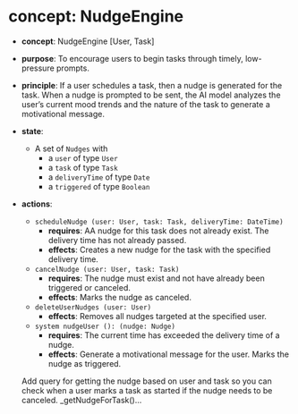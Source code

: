 # concept: NudgeEngine

* **concept**: NudgeEngine \[User, Task]
* **purpose**: To encourage users to begin tasks through timely, low-pressure prompts.
* **principle**: If a user schedules a task, then a nudge is generated for the task. When a nudge is prompted to be sent, the AI model analyzes the user’s current mood trends and the nature of the task to generate a motivational message.
* **state**:
  * A set of `Nudges` with
    * a `user` of type `User`
    * a `task` of type `Task`
    * a `deliveryTime` of type `Date`
    * a `triggered` of type `Boolean`
* **actions**:
  * `scheduleNudge (user: User, task: Task, deliveryTime: DateTime)`
    * **requires**: AA nudge for this task does not already exist. The delivery time has not already passed.
    * **effects**: Creates a new nudge for the task with the specified delivery time.
  * `cancelNudge (user: User, task: Task)`
    * **requires**: The nudge must exist and not have already been triggered or canceled.
    * **effects**: Marks the nudge as canceled.
  * `deleteUserNudges (user: User)`
    * **effects**: Removes all nudges targeted at the specified user.
  * `system nudgeUser (): (nudge: Nudge)`
    * **requires**: The current time has exceeded the delivery time of a nudge.
    * **effects**: Generate a motivational message for the user. Marks the nudge as triggered. 

  Add query for getting the nudge based on user and task so you can check when a user marks a task as started if the nudge needs to be canceled. _getNudgeForTask()...